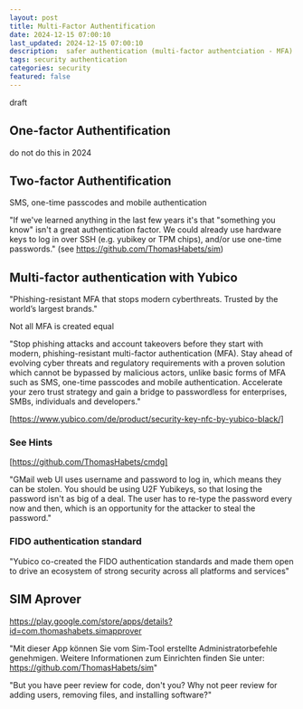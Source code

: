 ```yaml
---
layout: post
title: Multi-Factor Authentification
date: 2024-12-15 07:00:10
last_updated: 2024-12-15 07:00:10
description:  safer authentication (multi-factor authentciation - MFA)
tags: security authentication
categories: security
featured: false
---
```


draft

## One-factor Authentification
do not do this in 2024 

## Two-factor Authentification
SMS, one-time passcodes and mobile authentication

"If we've learned anything in the last few years it's that "something you know" isn't a great authentication factor. 
We could already use hardware keys to log in over SSH (e.g. yubikey or TPM chips), and/or use one-time passwords."
(see https://github.com/ThomasHabets/sim)

##  Multi-factor authentication with Yubico

"Phishing-resistant MFA that stops modern cyberthreats. Trusted by the world’s largest brands."

Not all MFA is created equal

"Stop phishing attacks and account takeovers before they start with modern, 
phishing-resistant multi-factor authentication (MFA). 
Stay ahead of evolving cyber threats and regulatory requirements with a proven solution which cannot be bypassed by 
malicious actors, unlike basic forms of MFA such as SMS, one-time passcodes and mobile authentication. 
Accelerate your zero trust strategy and gain a bridge to passwordless for enterprises, SMBs, individuals and developers."

[https://www.yubico.com/de/product/security-key-nfc-by-yubico-black/]: https://www.yubico.com/de/product/security-key-nfc-by-yubico-black/ "Yubico"
[https://www.yubico.com/de/product/security-key-nfc-by-yubico-black/]

### See Hints
[https://github.com/ThomasHabets/cmdg]: https://github.com/ThomasHabets/cmdg "U2F Yubikey"
[https://github.com/ThomasHabets/cmdg]

"GMail web UI uses username and password to log in, which means they can be stolen. You should be using U2F Yubikeys, so that losing the password isn't as big of a deal. The user has to re-type the password every now and then, which is an opportunity for the attacker to steal the password."


### FIDO authentication standard
"Yubico co-created the FIDO authentication standards and made them open to drive an ecosystem of strong security 
across all platforms and services"


## SIM Aprover
https://play.google.com/store/apps/details?id=com.thomashabets.simapprover

"Mit dieser App können Sie vom Sim-Tool erstellte Administratorbefehle genehmigen. Weitere Informationen zum 
Einrichten finden Sie unter: https://github.com/ThomasHabets/sim"

"But you have peer review for code, don't you? Why not peer review for adding users, removing files, and installing software?"